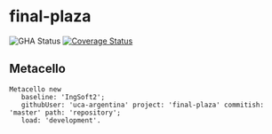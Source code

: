 # final-plaza

![GHA Status](https://github.com/uca-argentina/2023-messi-depaul/actions/workflows/GHA.yml/badge.svg)
[![Coverage Status](https://coveralls.io/repos/github/uca-argentina/2023-messi-depaul/badge.svg?branch=master)](https://coveralls.io/github/uca-argentina/2023-messi-depaul?branch=master)

## Metacello

```smalltalk
Metacello new
   baseline: 'IngSoft2';
   githubUser: 'uca-argentina' project: 'final-plaza' commitish: 'master' path: 'repository';
   load: 'development'.
```
